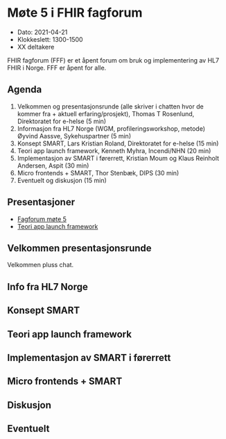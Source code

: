 # Møte 5 i FHIR fagforum

* Dato: 2021-04-21
* Klokkeslett: 1300-1500
* XX deltakere

FHIR fagforum (FFF) er et åpent forum om bruk og implementering av HL7 FHIR i Norge. FFF er åpent for alle.

## Agenda

1. Velkommen og presentasjonsrunde (alle skriver i chatten hvor de kommer fra + aktuell erfaring/prosjekt), Thomas T Rosenlund, Direktoratet for e-helse (5 min)
1. Informasjon fra HL7 Norge (WGM, profileringsworkshop, metode) Øyvind Aassve, Sykehuspartner (5 min)
1. Konsept SMART, Lars Kristian Roland, Direktoratet for e-helse (15 min)
1. Teori app launch framework, Kenneth Myhra, Incendi/NHN (20 min)
1. Implementasjon av SMART i førerrett, Kristian Moum og Klaus Reinholt Andersen, Aspit (30 min)
1. Micro frontends + SMART, Thor Stenbæk, DIPS (30 min)
1. Eventuelt og diskusjon (15 min)

## Presentasjoner

* [Fagforum møte 5](../presentasjon/2021-04-21-FHIR-fagforum-5.pdf)
* [Teori app launch framework](docs\FHIR-faglig-forum\presentasjon\Førerrett%20og%20SMART%20on%20FHIR.pdf)

## Velkommen presentasjonsrunde

Velkommen pluss chat.

## Info fra HL7 Norge

## Konsept SMART

## Teori app launch framework

## Implementasjon av SMART i førerrett

## Micro frontends + SMART

## Diskusjon

## Eventuelt
